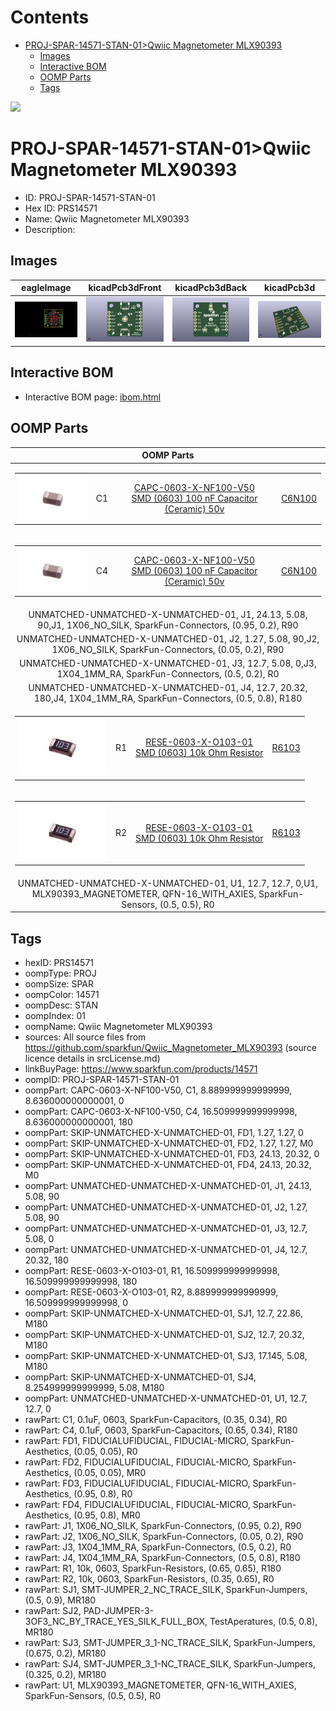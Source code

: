 



Contents
========

* [PROJ-SPAR-14571-STAN-01>Qwiic Magnetometer MLX90393](#proj-spar-14571-stan-01qwiic-magnetometer-mlx90393)
	* [Images](#images)
	* [Interactive BOM](#interactive-bom)
	* [OOMP Parts](#oomp-parts)
	* [Tags](#tags)
  
![][im]
# PROJ-SPAR-14571-STAN-01>Qwiic Magnetometer MLX90393

- ID: PROJ-SPAR-14571-STAN-01
- Hex ID: PRS14571
- Name: Qwiic Magnetometer MLX90393
- Description: 

## Images
  
  

|eagleImage|kicadPcb3dFront|kicadPcb3dBack|kicadPcb3d|
| :---: | :---: | :---: | :---: |
|[![eagleImage](eagleImage_140.png)](eagleImage_600.png)|[![kicadPcb3dFront](kicadPcb3dFront_140.png)](kicadPcb3dFront_600.png)|[![kicadPcb3dBack](kicadPcb3dBack_140.png)](kicadPcb3dBack_600.png)|[![kicadPcb3d](kicadPcb3d_140.png)](kicadPcb3d_600.png)|

## Interactive BOM

- Interactive BOM page: [ibom.html](kicad/bom/ibom.html)

## OOMP Parts
  

|OOMP Parts|
| :---: |
|<table><tr><td>![CAPC-0603-X-NF100-V50](https://raw.githubusercontent.com/oomlout/oomlout_OOMP_parts/main/CAPC-0603-X-NF100-V50/image_140.jpg)</td><td> C1</td><td>[CAPC-0603-X-NF100-V50<br>SMD (0603) 100 nF Capacitor (Ceramic) 50v](https://github.com/oomlout/oomlout_OOMP_parts/tree/main/CAPC-0603-X-NF100-V50/)</td><td>[C6N100](https://github.com/oomlout/oomlout_OOMP_parts/tree/main/CAPC-0603-X-NF100-V50/)</td></tr></table>|
|<table><tr><td>![CAPC-0603-X-NF100-V50](https://raw.githubusercontent.com/oomlout/oomlout_OOMP_parts/main/CAPC-0603-X-NF100-V50/image_140.jpg)</td><td> C4</td><td>[CAPC-0603-X-NF100-V50<br>SMD (0603) 100 nF Capacitor (Ceramic) 50v](https://github.com/oomlout/oomlout_OOMP_parts/tree/main/CAPC-0603-X-NF100-V50/)</td><td>[C6N100](https://github.com/oomlout/oomlout_OOMP_parts/tree/main/CAPC-0603-X-NF100-V50/)</td></tr></table>|
|UNMATCHED-UNMATCHED-X-UNMATCHED-01, J1, 24.13, 5.08, 90,J1, 1X06_NO_SILK, SparkFun-Connectors, (0.95, 0.2), R90|
|UNMATCHED-UNMATCHED-X-UNMATCHED-01, J2, 1.27, 5.08, 90,J2, 1X06_NO_SILK, SparkFun-Connectors, (0.05, 0.2), R90|
|UNMATCHED-UNMATCHED-X-UNMATCHED-01, J3, 12.7, 5.08, 0,J3, 1X04_1MM_RA, SparkFun-Connectors, (0.5, 0.2), R0|
|UNMATCHED-UNMATCHED-X-UNMATCHED-01, J4, 12.7, 20.32, 180,J4, 1X04_1MM_RA, SparkFun-Connectors, (0.5, 0.8), R180|
|<table><tr><td>![RESE-0603-X-O103-01](https://raw.githubusercontent.com/oomlout/oomlout_OOMP_parts/main/RESE-0603-X-O103-01/image_140.jpg)</td><td> R1</td><td>[RESE-0603-X-O103-01<br>SMD (0603) 10k Ohm Resistor](https://github.com/oomlout/oomlout_OOMP_parts/tree/main/RESE-0603-X-O103-01/)</td><td>[R6103](https://github.com/oomlout/oomlout_OOMP_parts/tree/main/RESE-0603-X-O103-01/)</td></tr></table>|
|<table><tr><td>![RESE-0603-X-O103-01](https://raw.githubusercontent.com/oomlout/oomlout_OOMP_parts/main/RESE-0603-X-O103-01/image_140.jpg)</td><td> R2</td><td>[RESE-0603-X-O103-01<br>SMD (0603) 10k Ohm Resistor](https://github.com/oomlout/oomlout_OOMP_parts/tree/main/RESE-0603-X-O103-01/)</td><td>[R6103](https://github.com/oomlout/oomlout_OOMP_parts/tree/main/RESE-0603-X-O103-01/)</td></tr></table>|
|UNMATCHED-UNMATCHED-X-UNMATCHED-01, U1, 12.7, 12.7, 0,U1, MLX90393_MAGNETOMETER, QFN-16_WITH_AXIES, SparkFun-Sensors, (0.5, 0.5), R0|

## Tags

- hexID: PRS14571
- oompType: PROJ
- oompSize: SPAR
- oompColor: 14571
- oompDesc: STAN
- oompIndex: 01
- oompName: Qwiic Magnetometer MLX90393
- sources: All source files from https://github.com/sparkfun/Qwiic_Magnetometer_MLX90393 (source licence details in srcLicense.md)
- linkBuyPage: https://www.sparkfun.com/products/14571
- oompID: PROJ-SPAR-14571-STAN-01
- oompPart: CAPC-0603-X-NF100-V50, C1, 8.889999999999999, 8.636000000000001, 0
- oompPart: CAPC-0603-X-NF100-V50, C4, 16.509999999999998, 8.636000000000001, 180
- oompPart: SKIP-UNMATCHED-X-UNMATCHED-01, FD1, 1.27, 1.27, 0
- oompPart: SKIP-UNMATCHED-X-UNMATCHED-01, FD2, 1.27, 1.27, M0
- oompPart: SKIP-UNMATCHED-X-UNMATCHED-01, FD3, 24.13, 20.32, 0
- oompPart: SKIP-UNMATCHED-X-UNMATCHED-01, FD4, 24.13, 20.32, M0
- oompPart: UNMATCHED-UNMATCHED-X-UNMATCHED-01, J1, 24.13, 5.08, 90
- oompPart: UNMATCHED-UNMATCHED-X-UNMATCHED-01, J2, 1.27, 5.08, 90
- oompPart: UNMATCHED-UNMATCHED-X-UNMATCHED-01, J3, 12.7, 5.08, 0
- oompPart: UNMATCHED-UNMATCHED-X-UNMATCHED-01, J4, 12.7, 20.32, 180
- oompPart: RESE-0603-X-O103-01, R1, 16.509999999999998, 16.509999999999998, 180
- oompPart: RESE-0603-X-O103-01, R2, 8.889999999999999, 16.509999999999998, 0
- oompPart: SKIP-UNMATCHED-X-UNMATCHED-01, SJ1, 12.7, 22.86, M180
- oompPart: SKIP-UNMATCHED-X-UNMATCHED-01, SJ2, 12.7, 20.32, M180
- oompPart: SKIP-UNMATCHED-X-UNMATCHED-01, SJ3, 17.145, 5.08, M180
- oompPart: SKIP-UNMATCHED-X-UNMATCHED-01, SJ4, 8.254999999999999, 5.08, M180
- oompPart: UNMATCHED-UNMATCHED-X-UNMATCHED-01, U1, 12.7, 12.7, 0
- rawPart: C1, 0.1uF, 0603, SparkFun-Capacitors, (0.35, 0.34), R0
- rawPart: C4, 0.1uF, 0603, SparkFun-Capacitors, (0.65, 0.34), R180
- rawPart: FD1, FIDUCIALUFIDUCIAL, FIDUCIAL-MICRO, SparkFun-Aesthetics, (0.05, 0.05), R0
- rawPart: FD2, FIDUCIALUFIDUCIAL, FIDUCIAL-MICRO, SparkFun-Aesthetics, (0.05, 0.05), MR0
- rawPart: FD3, FIDUCIALUFIDUCIAL, FIDUCIAL-MICRO, SparkFun-Aesthetics, (0.95, 0.8), R0
- rawPart: FD4, FIDUCIALUFIDUCIAL, FIDUCIAL-MICRO, SparkFun-Aesthetics, (0.95, 0.8), MR0
- rawPart: J1, 1X06_NO_SILK, SparkFun-Connectors, (0.95, 0.2), R90
- rawPart: J2, 1X06_NO_SILK, SparkFun-Connectors, (0.05, 0.2), R90
- rawPart: J3, 1X04_1MM_RA, SparkFun-Connectors, (0.5, 0.2), R0
- rawPart: J4, 1X04_1MM_RA, SparkFun-Connectors, (0.5, 0.8), R180
- rawPart: R1, 10k, 0603, SparkFun-Resistors, (0.65, 0.65), R180
- rawPart: R2, 10k, 0603, SparkFun-Resistors, (0.35, 0.65), R0
- rawPart: SJ1, SMT-JUMPER_2_NC_TRACE_SILK, SparkFun-Jumpers, (0.5, 0.9), MR180
- rawPart: SJ2, PAD-JUMPER-3-3OF3_NC_BY_TRACE_YES_SILK_FULL_BOX, TestAperatures, (0.5, 0.8), MR180
- rawPart: SJ3, SMT-JUMPER_3_1-NC_TRACE_SILK, SparkFun-Jumpers, (0.675, 0.2), MR180
- rawPart: SJ4, SMT-JUMPER_3_1-NC_TRACE_SILK, SparkFun-Jumpers, (0.325, 0.2), MR180
- rawPart: U1, MLX90393_MAGNETOMETER, QFN-16_WITH_AXIES, SparkFun-Sensors, (0.5, 0.5), R0



[im]: kicadPcb3d_450.png
